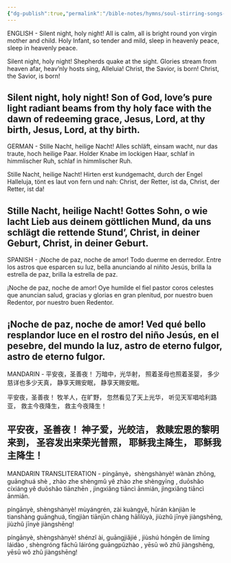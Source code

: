 ```yaml
---
{"dg-publish":true,"permalink":"/bible-notes/hymns/soul-stirring-songs-and-hymns/silent-night-holy-night/","title":"Silent Night! Holy Night!"}
---
```



ENGLISH -
Silent night, holy night!
All is calm, all is bright
round yon virgin mother and child.
Holy Infant, so tender and mild,
sleep in heavenly peace,
sleep in heavenly peace.

Silent night, holy night!
Shepherds quake at the sight.
Glories stream from heaven afar,
heav’nly hosts sing, Alleluia!
Christ, the Savior, is born!
Christ, the Savior, is born!

Silent night, holy night!
Son of God, love’s pure light
radiant beams from thy holy face
with the dawn of redeeming grace,
Jesus, Lord, at thy birth,
Jesus, Lord, at thy birth.
---
GERMAN -
Stille Nacht, heilige Nacht!
Alles schläft, einsam wacht,
nur das traute, hoch heilige Paar.
Holder Knabe im lockigen Haar,
schlaf in himmlischer Ruh,
schlaf in himmlischer Ruh.

Stille Nacht, heilige Nacht!
Hirten erst kundgemacht,
durch der Engel Halleluja,
tönt es laut von fern und nah:
Christ, der Retter, ist da,
Christ, der Retter, ist da!

Stille Nacht, heilige Nacht!
Gottes Sohn, o wie lacht
Lieb aus deinem göttlichen Mund,
da uns schlägt die rettende Stund’,
Christ, in deiner Geburt,
Christ, in deiner Geburt.
---
SPANISH -
¡Noche de paz, noche de amor!
Todo duerme en derredor.
Entre los astros que esparcen su luz,
bella anunciando al niñito Jesús,
brilla la estrella de paz,
brilla la estrella de paz.

¡Noche de paz, noche de amor!
Oye humilde el fiel pastor
coros celestes que anuncian salud,
gracias y glorias en gran plenitud,
por nuestro buen Redentor,
por nuestro buen Redentor.

¡Noche de paz, noche de amor!
Ved qué bello resplandor
luce en el rostro del niño Jesús,
en el pesebre, del mundo la luz,
astro de eterno fulgor,
astro de eterno fulgor.
---
MANDARIN -
平安夜，圣善夜！
万暗中，光华射，
照着圣母也照着圣婴，
多少慈详也多少天真，
静享天赐安眠，
静享天赐安眠。

平安夜，圣善夜！
牧羊人，在旷野，
忽然看见了天上光华，
听见天军唱哈利路亚，
救主今夜降生，
救主今夜降生！

平安夜，圣善夜！
神子爱，光皎洁，
救赎宏恩的黎明来到，
圣容发出来荣光普照，
耶稣我主降生，
耶稣我主降生！
---
MANDARIN TRANSLITERATION -
píngānyè，shèngshànyè!
wànàn zhōng, guānghuá shè ,
zhào zhe shèngmǔ yě zhào zhe shèngyīng ,
duōshǎo cíxiáng yě duōshǎo tiānzhēn ,
jìngxiǎng tiāncì ānmián,
jìngxiǎng tiāncì ānmián.

píngānyè, shèngshànyè!
mùyángrén, zài kuàngyě,
hūrán kànjiàn le tianshàng guānghuá,
tīngjiàn tiānjūn chàng hālìlùyà,
jiùzhǔ jīnyè jiàngshēng,
jiùzhǔ jīnyè jiàngshēng!

píngānyè, shèngshànyè!
shénzǐ ài, guāngjiǎjié ,
jiùshú hóngēn de límíng láidào ,
shèngróng fāchū láiróng guāngpǔzhào ,
yēsū wǒ zhǔ jiàngshēng,
yēsū wǒ zhǔ jiàngshēng!